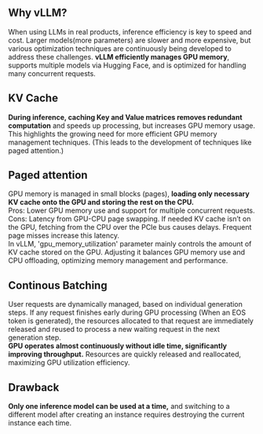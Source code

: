 ## Why vLLM?
When using LLMs in real products, inference efficiency is key to speed and cost. Larger models(more parameters) are slower and more expensive, but various optimization techniques are continuously being developed to address these challenges. **vLLM efficiently manages GPU memory**, supports multiple models via Hugging Face, and is optimized for handling many concurrent requests.  

## KV Cache
**During inference, caching Key and Value matrices removes redundant computation** and speeds up processing, but increases GPU memory usage. This highlights the growing need for more efficient GPU memory management techniques. (This leads to the development of techniques like paged attention.)  

## Paged attention
GPU memory is managed in small blocks (pages), **loading only necessary KV cache onto the GPU and storing the rest on the CPU.**  
Pros: Lower GPU memory use and support for multiple concurrent requests.  
Cons: Latency from GPU-CPU page swapping. If needed KV cache isn’t on the GPU, fetching from the CPU over the PCIe bus causes delays. Frequent page misses increase this latency.  
In vLLM, 'gpu_memory_utilization' parameter mainly controls the amount of KV cache stored on the GPU. Adjusting it balances GPU memory use and CPU offloading, optimizing memory management and performance.  

## Continous Batching
User requests are dynamically managed, based on individual generation steps.
If any request finishes early during GPU processing (When an EOS token is generated),
the resources allocated to that request are immediately released and reused to process a new waiting request in the next generation step.  
**GPU operates almost continuously without idle time, significantly improving throughput.** Resources are quickly released and reallocated, maximizing GPU utilization efficiency.

## Drawback
**Only one inference model can be used at a time,** and switching to a different model after creating an instance requires destroying the current instance each time.  


